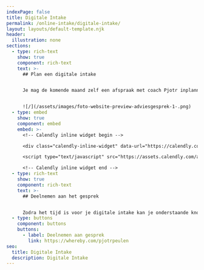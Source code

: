 ```yaml
---
indexPage: false
title: Digitale Intake
permalink: /online-intake/digitale-intake/
layout: layouts/default-template.njk
header:
  illustration: none
sections:
  - type: rich-text
    show: true
    component: rich-text
    text: >-
      ## Plan een digitale intake


      Je mag de komende maand zelf een afspraak met coach Pjotr inplannen. De digitale intake een half uur en zal plaatsvinden via een videobelgesprek.


      ![/](/assets/images/foto-website-preview-adviesgesprek-1-.png)
  - type: embed
    show: true
    component: embed
    embed: >-
      <!-- Calendly inline widget begin -->

      <div class="calendly-inline-widget" data-url="https://calendly.com/pjotr-peulen/digitale-intake?primary_color=eb5c36" style="min-width:320px;height:630px;"></div>

      <script type="text/javascript" src="https://assets.calendly.com/assets/external/widget.js" async></script>

      <!-- Calendly inline widget end -->
  - type: rich-text
    show: true
    component: rich-text
    text: >-
      ## Deelnemen aan het gesprek


      Zodra het tijd is voor je digitale intake kan je onderstaande knop gebruiken om deel te nemen aan het gesprek.
  - type: buttons
    component: buttons
    buttons:
      - label: Deelnemen aan gesprek
        link: https://whereby.com/pjotrpeulen
seo:
  title: Digitale Intake
  description: Digitale Intake
---
```

